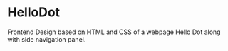 # HelloDot
Frontend Design based on HTML and CSS of a webpage Hello Dot along with side navigation panel.

